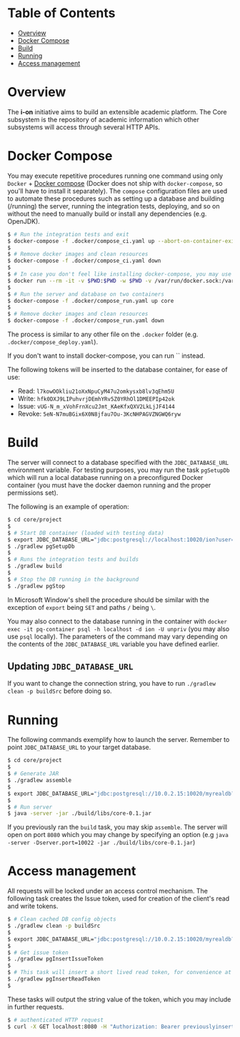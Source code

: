 Table of Contents
=================

- [Overview](#overview)
- [Docker Compose](#docker-compose)
- [Build](#build)
- [Running](#running)
- [Access management](#access-management)

Overview
========

The **i-on** initiative aims to build an extensible academic platform.
The Core subsystem is the repository of academic information which other subsystems will access through several HTTP APIs.

Docker Compose
==============

You may execute repetitive procedures running one command using only `Docker` + [Docker compose](https://docs.docker.com/compose/) (Docker does not ship with `docker-compose`, so you'll have to install it separately).
The `compose` configuration files are used to automate these procedures such as setting up a database and building (/running) the server, running the integration tests, deploying, and so on without the need to manually build or install any dependencies (e.g. OpenJDK).

```sh
$ # Run the integration tests and exit
$ docker-compose -f .docker/compose_ci.yaml up --abort-on-container-exit core
$ 
$ # Remove docker images and clean resources
$ docker-compose -f .docker/compose_ci.yaml down
$
$ # In case you don't feel like installing docker-compose, you may use its docker-image as such
$ docker run --rm -it -v $PWD:$PWD -w $PWD -v /var/run/docker.sock:/var/run/docker.sock docker/compose:1.24.0 -f .docker/compose_ci.yaml up --abort-on-container-exit core
$
$ # Run the server and database on two containers
$ docker-compose -f .docker/compose_run.yaml up core
$ 
$ # Remove docker images and clean resources
$ docker-compose -f .docker/compose_run.yaml down
```
The process is similar to any other file on the `.docker` folder (e.g. `.docker/compose_deploy.yaml`).

If you don't want to install docker-compose, you can run `` instead.

The following tokens will be inserted to the database container, for ease of use:
- Read: `l7kowOOkliu21oXxNpuCyM47u2omkysxb8lv3qEhm5U`
- Write: `hfk0DXJ9LIPuhvrjDEmhYRv5Z0YRhOl1DMEEPIp42ok`
- Issue: `vUG-N_m_xVohFrnXcu2Jmt_KAeKfxQXV2LkLjJF4144`
- Revoke: `5eN-N7muBGix6X0N8jfau7Ou-3KcNHPAGVZNGWQ6ryw`

Build
=====

The server will connect to a database specified with the `JDBC_DATABASE_URL` environment variable.
For testing purposes, you may run the task `pgSetupDb` which will run a local database running on a preconfigured Docker container (you must have the docker daemon running and the proper permissions set).

The following is an example of operation:
```sh
$ cd core/project
$
$ # Start DB container (loaded with testing data)
$ export JDBC_DATABASE_URL="jdbc:postgresql://localhost:10020/ion?user=unpriv&password=changeit"
$ ./gradlew pgSetupDb
$
$ # Runs the integration tests and builds
$ ./gradlew build
$
$ # Stop the DB running in the background
$ ./gradlew pgStop
```

In Microsoft Window's shell the procedure should be similar with the exception of `export` being `SET` and paths `/` being `\`.

You may also connect to the database running in the container with `docker exec -it pq-container psql -h localhost -d ion -U unpriv` (you may also use `psql` locally).
The parameters of the command may vary depending on the contents of the `JDBC_DATABASE_URL` variable you have defined earlier.

## Updating `JDBC_DATABASE_URL`
If you want to change the connection string, you have to run `./gradlew clean -p buildSrc` before doing so.

Running
=======

The following commands exemplify how to launch the server.
Remember to point `JDBC_DATABASE_URL` to your target database.
```sh
$ cd core/project
$
$ # Generate JAR
$ ./gradlew assemble
$
$ export JDBC_DATABASE_URL="jdbc:postgresql://10.0.2.15:10020/myrealdb?user=unpriv&password=realdbsafepw"
$
$ # Run server
$ java -server -jar ./build/libs/core-0.1.jar
```

If you previously ran the `build` task, you may skip `assemble`.
The server will open on port `8080` which you may change by specifying an option (e.g `java -server -Dserver.port=10022 -jar ./build/libs/core-0.1.jar`)

Access management
=================

All requests will be locked under an access control mechanism.
The following task creates the Issue token, used for creation of the client's read and write tokens.

```sh
$ # Clean cached DB config objects
$ ./gradlew clean -p buildSrc
$
$ export JDBC_DATABASE_URL="jdbc:postgresql://10.0.2.15:10020/myrealdb?user=unpriv&password=realdbsafepw"
$
$ # Get issue token
$ ./gradlew pgInsertIssueToken
$
$ # This task will insert a short lived read token, for convenience at test time
$ ./gradlew pgInsertReadToken
$
```

These tasks will output the string value of the token, which you may include in further requests.

```sh
$ # authenticated HTTP request
$ curl -X GET localhost:8080 -H "Authorization: Bearer previouslyinsertedtoken"
```

